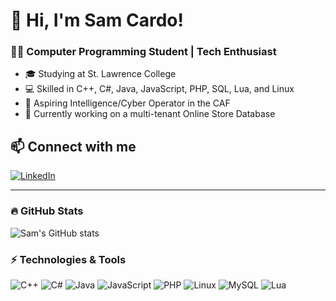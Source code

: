 # 👋 Hi, I'm Sam Cardo!
### 👨‍💻 Computer Programming Student | Tech Enthusiast

- 🎓 Studying at St. Lawrence College
- 💻 Skilled in C++, C#, Java, JavaScript, PHP, SQL, Lua, and Linux
- 🚀 Aspiring Intelligence/Cyber Operator in the CAF
- 🔧 Currently working on a multi-tenant Online Store Database

## 📫 Connect with me
[![LinkedIn](https://img.shields.io/badge/LinkedIn-Profile-blue?logo=linkedin)](https://www.linkedin.com/in/sam-cardo-82a71b279/)

---

### 🔥 GitHub Stats
![Sam's GitHub stats](https://github-readme-stats.vercel.app/api?username=deadender83&show_icons=true&theme=default)

### ⚡ Technologies & Tools
![C++](https://img.shields.io/badge/C++-blue?logo=c%2B%2B&logoColor=white)
![C#](https://img.shields.io/badge/C%23-239120?logo=c-sharp&logoColor=white)
![Java](https://img.shields.io/badge/Java-orange?logo=java&logoColor=white)
![JavaScript](https://img.shields.io/badge/JavaScript-yellow?logo=javascript&logoColor=white)
![PHP](https://img.shields.io/badge/PHP-purple?logo=php&logoColor=white)
![Linux](https://img.shields.io/badge/Linux-black?logo=linux&logoColor=white)
![MySQL](https://img.shields.io/badge/MySQL-blue?logo=mysql&logoColor=white)
![Lua](https://img.shields.io/badge/Lua-blue?logo=lua&logoColor=white)
